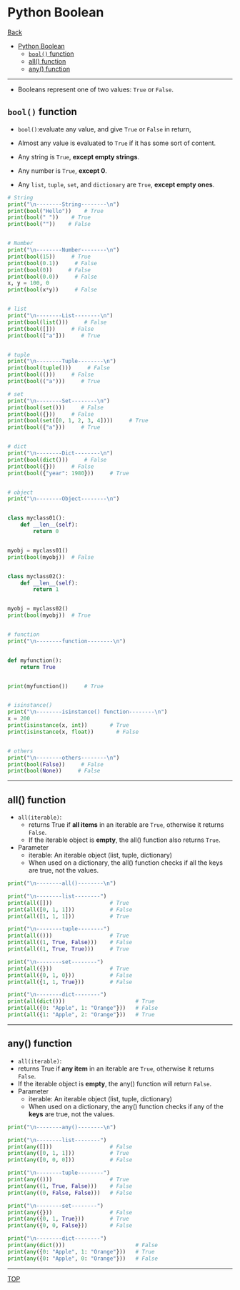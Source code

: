 # Python Boolean

[Back](../index.md)

- [Python Boolean](#python-boolean)
  - [`bool()` function](#bool-function)
  - [all() function](#all-function)
  - [any() function](#any-function)

---

- Booleans represent one of two values: `True` or `False`.

## `bool()` function

- `bool()`:evaluate any value, and give `True` or `False` in return,

- Almost any value is evaluated to `True` if it has some sort of content.

- Any string is `True`, **except empty strings**.

- Any number is `True`, **except 0**.

- Any `list`, `tuple`, `set`, and `dictionary` are `True`, **except empty ones**.

```py
# String
print("\n--------String--------\n")
print(bool("Hello"))    # True
print(bool(" "))    # True
print(bool(""))    # False


# Number
print("\n--------Number--------\n")
print(bool(15))     # True
print(bool(0.1))     # False
print(bool(0))     # False
print(bool(0.0))     # False
x, y = 100, 0
print(bool(x*y))     # False


# list
print("\n--------List--------\n")
print(bool(list()))     # False
print(bool([]))     # False
print(bool(["a"]))     # True


# tuple
print("\n--------Tuple--------\n")
print(bool(tuple()))     # False
print(bool(()))     # False
print(bool(("a")))     # True

# set
print("\n--------Set--------\n")
print(bool(set()))     # False
print(bool({}))     # False
print(bool(set([0, 1, 2, 3, 4])))     # True
print(bool({"a"}))     # True


# dict
print("\n--------Dict--------\n")
print(bool(dict()))     # False
print(bool({}))     # False
print(bool({"year": 1980}))     # True


# object
print("\n--------Object--------\n")


class myclass01():
    def __len__(self):
        return 0


myobj = myclass01()
print(bool(myobj))  # False


class myclass02():
    def __len__(self):
        return 1


myobj = myclass02()
print(bool(myobj))  # True


# function
print("\n--------function--------\n")


def myfunction():
    return True


print(myfunction())     # True


# isinstance()
print("\n--------isinstance() function--------\n")
x = 200
print(isinstance(x, int))       # True
print(isinstance(x, float))       # False


# others
print("\n--------others--------\n")
print(bool(False))     # False
print(bool(None))     # False

```

---

## all() function

- `all(iterable)`:
  - returns True if **all items** in an iterable are `True`, otherwise it returns `False`.
  - If the iterable object is **empty**, the all() function also returns `True`.
- Parameter
  - iterable: An iterable object (list, tuple, dictionary)
  - When used on a dictionary, the all() function checks if all the keys are true, not the values.

```py
print("\n--------all()--------\n")

print("\n--------list--------")
print(all([]))                  # True
print(all([0, 1, 1]))           # False
print(all([1, 1, 1]))           # True

print("\n--------tuple--------")
print(all(()))                  # True
print(all((1, True, False)))    # False
print(all((1, True, True)))     # True

print("\n--------set--------")
print(all({}))                  # True
print(all({0, 1, 0}))           # False
print(all({1, 1, True}))        # False

print("\n--------dict--------")
print(all(dict()))                      # True
print(all({0: "Apple", 1: "Orange"}))   # False
print(all({1: "Apple", 2: "Orange"}))   # True
```

---

## any() function

- `all(iterable)`:
- returns True if **any item** in an iterable are `True`, otherwise it returns `False`.
- If the iterable object is **empty**, the any() function will return `False`.
- Parameter
  - iterable: An iterable object (list, tuple, dictionary)
  - When used on a dictionary, the any() function checks if any of the **keys** are true, not the values.

```py
print("\n--------any()--------\n")

print("\n--------list--------")
print(any([]))                  # False
print(any([0, 1, 1]))           # True
print(any([0, 0, 0]))           # False

print("\n--------tuple--------")
print(any(()))                  # True
print(any((1, True, False)))    # False
print(any((0, False, False)))   # False

print("\n--------set--------")
print(any({}))                  # False
print(any({0, 1, True}))        # True
print(any({0, 0, False}))       # False

print("\n--------dict--------")
print(any(dict()))                      # False
print(any({0: "Apple", 1: "Orange"}))   # True
print(any({0: "Apple", 0: "Orange"}))   # False
```

---

[TOP](#python-boolean)
